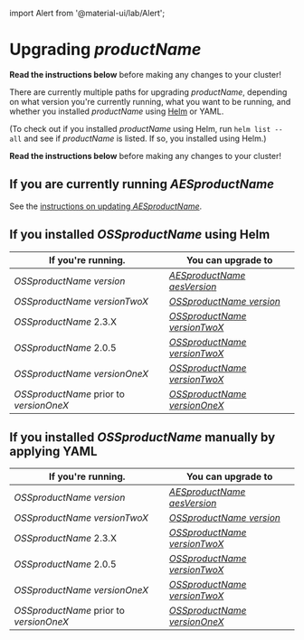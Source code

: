import Alert from '@material-ui/lab/Alert';

# Upgrading $productName$

<Alert severity="warning">
  <b>Read the instructions below</b> before making any changes to your cluster!
</Alert>

There are currently multiple paths for upgrading $productName$, depending on what version you're currently
running, what you want to be running, and whether you installed $productName$ using [Helm](../helm) or
YAML.

(To check out if you installed $productName$ using Helm, run `helm list --all` and see if
$productName$ is listed. If so, you installed using Helm.)

<Alert severity="warning">
  <b>Read the instructions below</b> before making any changes to your cluster!
</Alert>

## If you are currently running $AESproductName$

See the [instructions on updating $AESproductName$](../../../../../edge-stack/$aesDocsVersion$/topics/install/migration-matrix).

## If you installed $OSSproductName$ using Helm

| If you're running.               | You can upgrade to                                                                                                         |
|----------------------------------|----------------------------------------------------------------------------------------------------------------------------|
| $OSSproductName$ $version$       | [$AESproductName$ $aesVersion$](/docs/edge-stack/$aesDocsVersion$/topics/install/upgrade/helm/emissary-3.2/edge-stack-3.2) |
| $OSSproductName$ $versionTwoX$           | [$OSSproductName$ $version$](../upgrade/helm/emissary-2.4/emissary-3.2)                                                    |
| $OSSproductName$ 2.3.X           | [$OSSproductName$ $versionTwoX$](../upgrade/helm/emissary-2.3/emissary-2.4)                                                    |
| $OSSproductName$ 2.0.5           | [$OSSproductName$ $versionTwoX$](../upgrade/helm/emissary-2.0/emissary-2.4)                                                    |
| $OSSproductName$ $versionOneX$          | [$OSSproductName$ $versionTwoX$](../upgrade/helm/emissary-1.14/emissary-2.4)                                                   |
| $OSSproductName$ prior to $versionOneX$ | [$OSSproductName$ $versionOneX$](../../../../1.14/topics/install/upgrading)                                                       |

## If you installed $OSSproductName$ manually by applying YAML

| If you're running.               | You can upgrade to                                                                                                         |
|----------------------------------|----------------------------------------------------------------------------------------------------------------------------|
| $OSSproductName$ $version$       | [$AESproductName$ $aesVersion$](/docs/edge-stack/$aesDocsVersion$/topics/install/upgrade/yaml/emissary-3.1/edge-stack-3.1) |
| $OSSproductName$ $versionTwoX$           | [$OSSproductName$ $version$](../upgrade/yaml/emissary-2.4/emissary-3.1)                                                    |
| $OSSproductName$ 2.3.X           | [$OSSproductName$ $versionTwoX$](../upgrade/yaml/emissary-2.3/emissary-2.4)                                                    |
| $OSSproductName$ 2.0.5           | [$OSSproductName$ $versionTwoX$](../upgrade/yaml/emissary-2.0/emissary-2.4)                                                    |
| $OSSproductName$ $versionOneX$          | [$OSSproductName$ $versionTwoX$](../upgrade/yaml/emissary-1.14/emissary-2.4)                                                   |
| $OSSproductName$ prior to $versionOneX$ | [$OSSproductName$ $versionOneX$](../../../../1.14/topics/install/upgrading)                                                       |
